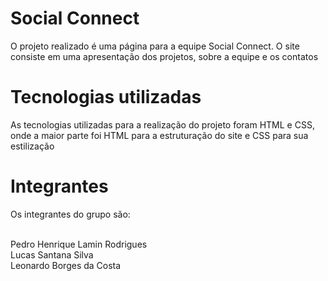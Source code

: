 # Social Connect
O projeto realizado é uma página para a equipe Social Connect. O site consiste em uma apresentação dos projetos, sobre a equipe e os contatos

# Tecnologias utilizadas

As tecnologias utilizadas para a realização do projeto foram HTML e CSS, onde a maior parte foi HTML para a estruturação do site e CSS para sua estilização

# Integrantes

Os integrantes do grupo são: <br><br>

Pedro Henrique Lamin Rodrigues<br>
Lucas Santana Silva<br>
Leonardo Borges da Costa
